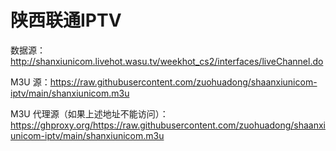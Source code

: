 # 陕西联通IPTV

数据源： http://shanxiunicom.livehot.wasu.tv/weekhot_cs2/interfaces/liveChannel.do    

M3U 源：https://raw.githubusercontent.com/zuohuadong/shaanxiunicom-iptv/main/shanxiunicom.m3u    

M3U 代理源（如果上述地址不能访问）：https://ghproxy.org/https://raw.githubusercontent.com/zuohuadong/shaanxiunicom-iptv/main/shanxiunicom.m3u
